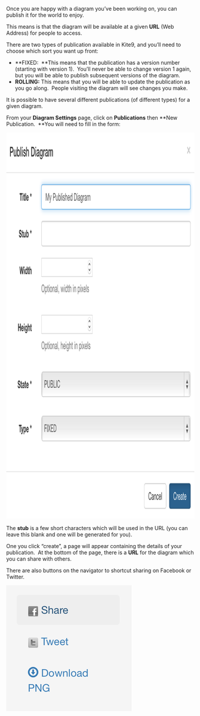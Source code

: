 Once you are happy with a diagram you’ve been working on, you can
publish it for the world to enjoy.  

  

This means is that the diagram will be available at a given **URL** (Web
Address) for people to access.  

  

There are two types of publication available in Kite9, and you’ll need
to choose which sort you want up front:

  

-   **FIXED:  **This means that the publication has a version number
    (starting with version 1).  You’ll never be able to change version 1
    again, but you will be able to publish subsequent versions of
    the diagram.
-   **ROLLING:** This means that you will be able to update the
    publication as you go along.  People visiting the diagram will see
    changes you make.

  

It is possible to have several different publications (of different
types) for a given diagram.

  

From your **Diagram Settings** page, click on **Publications** then
**New Publication.  **You will need to fill in the form:

  

<img src="How%20Do%20I%20Link%20To%20A%20Diagram_.resources/publication_1.png" width="1180" height="1030" />

The **stub** is a few short characters which will be used in the URL
(you can leave this blank and one will be generated for you).

  

One you click “create”, a page will appear containing the details of
your publication.  At the bottom of the page, there is a **URL** for the
diagram which you can share with others. 

  

There are also buttons on the navigator to shortcut sharing on Facebook
or Twitter.

  

<img src="How%20Do%20I%20Link%20To%20A%20Diagram_.resources/publication_3.png" width="336" height="336" />

  

  

  

  

  


